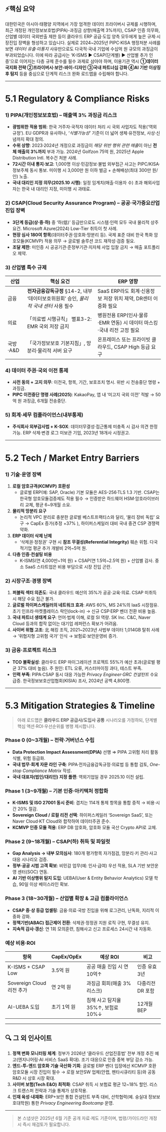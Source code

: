 ## ⚡️핵심 요약
대한민국은 아시아‧태평양 지역에서 가장 엄격한 데이터 프라이버시 규제를 시행하며, 최근 개정된 개인정보보호법(PIPA)-과징금 상향(매출액 3%까지), CSAP 인증 의무화, 산업별 데이터 국외반출 제한 등이 클라우드 ERP 공급·도입 양측 모두에게 높은 규제·시장진입 장벽을 형성하고 있습니다. 실제로 2024~2025년 PIPC·KISA 행정처분 사례를 보면 *데이터 유출·미통지* 사유만으로도 다국적‧국내 기업에 수십억 원 규모의 과징금이 부과되었습니다. 이에 따라 공급사는 ‘K-ISMS ▶ CSAP(단계별) ▶ 산업별 추가 인증’으로 이어지는 다층 규제 준수를 필수 과제로 삼아야 하며, 이용기관 역시 **①데이터 국지화 전략 ②프라이버시·보안-바이-디자인 ③국내 파트너십 강화 ④AI 기반 이상징후 탐지** 등을 중심으로 단계적 리스크 완화 로드맵을 수립해야 합니다.

---

# 5.1 Regulatory & Compliance Risks
### 1) PIPA(개인정보보호법) – 매출액 3% 과징금 리스크
- **광범위한 적용 범위**: 한국 거주자·국적자 데이터 처리 시 국외 사업자도 적용(‘역외 규정’). EU GDPR과 유사하나, *‘식별가능성’* 기준이 더 넓어 생체·유전정보, 사상·신념까지 확대 정의.
- **수위 상향**: 2023·2024년 개정으로 과징금이 *해당 위반 행위 관련 매출*이 아닌 **전체 매출의 3%까지** 부과 가능. 2024년 Golfzon 75억 원, 2025년 Apple Distribution Intl. 복수건 처분 사례.
- **72시간 이내 통지·보고**: 1,000명 이상·민감정보·불법 외부접근 사고는 PIPC/KISA·정보주체 동시 통보. 미이행 시 3,000만 원 이하 벌금 + 손해배상(최대 300만 원/인) 노출.
- **국내 대리인 지정 의무(2025.10 시행)**: 일정 임계치(매출·이용자 수) 초과 해외사업자는 한국 내 대리인 지정, 미이행 시 과태료.

### 2) CSAP(Cloud Security Assurance Program) – 공공·국가중요산업 진입 장벽
- **3단계 등급(상·중·하)** 중 ‘하(低)’ 등급만으로도 시스템·인력 모두 국내 물리적 상주 요건. Microsoft Azure(2024) Low-Tier 취득이 첫 사례.
- **현장 심사 180여 항목**(데이터주권·암호화·망분리 등). 국제 표준 대비 한국 특화 암호모듈(KCMVP) 적용 의무 → 글로벌 솔루션 코드 재작성·검증 필요.
- **조달 제한**: 미인증 시 공공기관·준정부기관·지자체 사업 입찰 금지 → 매출 포트폴리오 제약.

### 3) 산업별 특수 규제
| 산업 | 핵심 요건 | ERP 영향 |
|------|-----------|-----------|
| 금융 | **전자금융감독규정** §14-2, 내부 ‘데이터보호위원회’ 승인, *물리적 국내 센터* 사용 필수 | SaaS ERP라도 회계·신용정보 저장 위치 제약, DR센터 이중화 필요 |
| 의료 | 「의료법 시행규칙」 별표3-2: EMR 국외 저장 금지 | 병원전용 ERP(인사·물류·EMR 연동) 시 데이터 마스킹·국내 리전 고정 필요 |
| 국방·A&D | 「국가정보보호 기본지침」, 망분리·물리적 서버 요구 | 온프레미스 또는 프라이빗 클라우드, CSAP High 등급 요구 |

### 4) 데이터 주권·국외 이전 통제
- **사전 동의 + 고지 의무**: 이전국, 항목, 기간, 보호조치 명시. 위반 시 전송중단 명령 + 과징금.
- **PIPC 이전중단 명령 사례(2025)**: KakaoPay, 앱 내 ‘미고지 국외 이전’ 적발 → 50억 원 과징금, 6개월 전송중단.

### 5) 회계·세무 컴플라이언스(내부통제)
- **주식회사 외부감사법 + K-SOX**: 데이터무결성·접근통제 미충족 시 감사 의견 한정 가능. ERP 삭제·변경 로그 미보관 기업, 2023년 18개사 시정권고.

---

# 5.2 Tech / Market Entry Barriers
### 1) 기술·운영 장벽
1. **로컬 암호규격(KCMVP) 호환성**
   - 글로벌 ERP(예: SAP, Oracle) 기본 모듈은 AES-256·TLS 1.3 기반. CSAP는 한국형 암호모듈검증제도 적용 필수 → 인증받은 하드웨어 HSM·암호라이브러리 교체, 평균 6~9개월 소요.
2. **물리적 망분리 요구**
   - 논리적 VPC 분리로 충분한 글로벌 베스트프랙티스와 달리, ‘물리 장비 독립’ 요구 → CapEx 증가(추정 +37% ), 하이퍼스케일러 대비 국내 중견 CSP 경쟁력 약화.
3. **ERP 데이터 삭제 난제**
   - ‘삭제권·정정권’ 구현 시 **참조 무결성(Referential Integrity)** 훼손 위험. 다국적기업 평균 추가 개발비 2억~5억 원.
4. **다층 인증·컨설팅 비용**
   - K-ISMS(연 4,000만~1억 원) + CSAP(연 1.5억~2.5억 원) + 산업별 감사. 중소 SaaS 스타트업은 비용 부담으로 시장 진입 곤란.

### 2) 시장구조·경쟁 장벽
1. **퍼블릭 섹터 의존도**: 국내 클라우드 예산의 35%가 공공·교육·의료. CSAP 미취득 시 해당 수요 접근 불가.
2. **글로벌 하이퍼스케일러의 네트워크 효과**: AWS 60%, MS 24%의 IaaS 시장점유. 초기 인프라·마켓플레이스 락인(lock-in) → 신규 CSP·ERP 벤더 전환 비용 높음.
3. **국내 파트너 생태계 요구**: 언어·법제 이해, 로컬 SI 역량. SK Inc. C&C, Naver Cloud 등과의 합작 없이는 대기업 레퍼런스 확보가 어려움.
4. **사이버 위협 고조**: 北 해킹 조직, 2021~2023년 사법부 데이터 1,014GB 탈취 사례 → ‘위협지형 고위험 국가’ 인식 → 보험료·보안운영비 증가.

### 3) 금융·프로젝트 리스크
- **TCO 불확실성**: 클라우드 ERP 마이그레이션 프로젝트 55%가 예산 초과(글로벌 평균 37% 대비 높음). 주 원인: ETL 오류, 커스터마이징 과다, 테스트 부족.
- **인력 부족**: PIPA·CSAP 동시 대응 가능한 *Privacy Engineer*·*GRC 컨설턴트* 수요 급증. 한국정보보호산업협회(KISIA) 조사, 2024년 공백 4,800명.

---

# 5.3 Mitigation Strategies & Timeline
> 아래 로드맵은 **클라우드 ERP 공급사/도입사 공통** 시나리오를 가정하되, 단계별 핵심 액션·ROI·우선순위를 병행 제시합니다.

### Phase 0 (0~3개월) – 전략·거버넌스 수립
- **Data Protection Impact Assessment(DPIA)** 선행 ⇒ PIPA 고위험 처리 활동 식별, 위험 등급화.
- **국내 법무·회계 자문 라인 구축**: PIPA·전자금융감독규정·의료법 등 통합 검토, *One-stop Compliance Matrix* 작성.
- **국내 대표자(법인/대리인) 지정 플랜**: 역외기업일 경우 2025.10 이전 설립.

### Phase 1 (3~9개월) – 기본 인증·아키텍처 정합화
- **K-ISMS 및 ISO 27001 동시 준비**: 겹치는 114개 통제 항목을 통합 증적 → 비용·시간 20% 절감.
- **Sovereign Cloud / 로컬 리전 선택**: 하이퍼스케일러 ‘Sovereign SaaS’, 또는 Naver Cloud·KT Cloud와 합작하여 데이터주권 준수.
- **KCMVP 인증 모듈 적용**: ERP DB 암호화, 암호화 모듈 국산 Crypto API로 교체.

### Phase 2 (9~18개월) – CSAP(하) 취득 및 파일럿
- **Gap Analysis → 내부 모의심사**: 180개 평가항목 자가점검, 망분리·키 관리·사고대응 시나리오 검증.
- **정부·공공 시범 고객 확보**: 비민감 업무(예: 인사·급여) 우선 적용, SLA 기반 보안운영 센터(SOC) 연동.
- **AI 기반 이상행위 탐지 도입**: UEBA(User & Entity Behavior Analytics) 모델 학습, 90일 이상 베이스라인 확보.

### Phase 3 (18~30개월) – 산업별 확장 & 고급 컴플라이언스
- **CSAP 중·상 등급 업셀링**: 금융·의료·국방 진입을 위해 로그관리, 난독화, 지리적 이중화 강화.
- **정책기반(ABAC) 접근제어 전환**: 삭제권·정정권 지원 로직 구현, 무결성 유지.
- **지속적 감사·갱신**: 연 1회 모의훈련, 침해사고 신고 프로세스 24시간 내 자동화.

### 예상 비용·ROI
| 항목 | CapEx/OpEx | 예상 ROI | 비고 |
|------|------------|----------|------|
| K-ISMS + CSAP Low | 3.5억 원 | 공공 매출 진입 시 연 10억↑ | 인증 유효 3년 |
| Sovereign Cloud 리전 추가 | 연 2억 원 | 과징금 회피(매출 3% 리스크) | 다중리전 DR 포함 |
| AI-UEBA 도입 | 초기 1억 원 | 침해 사고 탐지율 35%↑, 보험료 10%↓ | 12개월 BEP |

---

## 🔍 그 외 인사이트
1. **정책 변화 모니터링 체계**: 정부가 2026년 ‘클라우드 산업진흥법’ 전부 개정 추진 예고(엔지니어링·AI 서비스 SaaS 확대). 조기 대응으로 인증 중복 부담 감소 가능.
2. **엔드-투-엔드 암호화 기술 국산화 기회**: 글로벌 ERP 벤더 입장에선 KCMVP 호환 암호모듈 시장 진입이 필수 → 로컬 보안SW 업체(안랩, 펜타시큐리티 등)와 공동 R&D 시 상호 시장 확대.
3. **사이버 보험(Tech E&O) 최적화**: CSAP 취득 시 보험료 평균 12~18% 할인. 리스크 트랜스퍼 전략과 기술 통제가 상호작용.
4. **인재 육성·내재화**: ERP+보안 통합 컨설턴트 부족 대비, 산학협력(예. 숭실대 정보보호대학원) 통한 *Privacy Engineering Bootcamp* 운영.

---

> 본 스냅샷은 2025년 6월 기준 공개 자료·제도 기준이며, 법령/가이드라인 개정 시 즉시 재검토가 필요합니다. 
